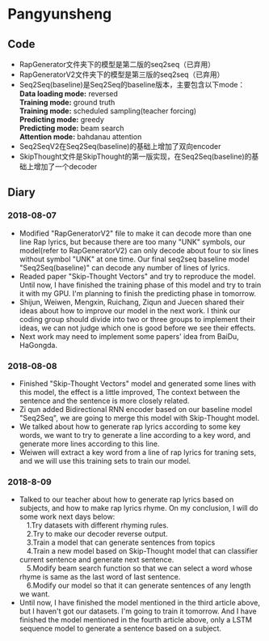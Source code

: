 ﻿# Pangyunsheng  
## Code
* RapGenerator文件夹下的模型是第二版的seq2seq（已弃用）
* RapGeneratorV2文件夹下的模型是第三版的seq2seq（已弃用）
* Seq2Seq(baseline)是Seq2Seq的baseline版本，主要包含以下mode：  
  **Data loading mode:** reversed  
  **Training mode:** ground truth  
  **Training mode:** scheduled sampling(teacher forcing)  
  **Predicting mode:** greedy  
  **Predicting mode:** beam search  
  **Attention mode:** bahdanau attention  
 * Seq2SeqV2在Seq2Seq(baseline)的基础上增加了双向encoder
 * SkipThought文件是SkipThought的第一版实现，在Seq2Seq(baseline)的基础上增加了一个decoder
## Diary
### 2018-08-07
* Modified "RapGeneratorV2" file to make it can decode more than one line Rap lyrics, but because there are too many "UNK" symbols, our model(refer to RapGeneratorV2) can only decode about four to six lines without symbol "UNK" at one time. Our final seq2seq baseline model "Seq2Seq(baseline)" can decode any number of lines of lyrics.  
* Readed paper "Skip-Thought Vectors" and try to reproduce the model. Until now, I have finished the training phase of this model and try to train it with my GPU. I'm planning to finish the predicting phase in tomorrow.  
* Shijun, Weiwen, Mengxin, Ruichang, Ziqun and Juecen shared their ideas about how to improve our model in the next work. I think our coding group should divide into two or three groups to implement their ideas, we can not judge which one is good before we see their effects.  
* Next work may need to implement some papers' idea from BaiDu, HaGongda.
### 2018-08-08
* Finished "Skip-Thought Vectors" model and generated some lines with this model, the effect is a little improved, The context between the sentence and the sentence is more closely related.
* Zi qun added Bidirectional RNN encoder based on our baseline model "Seq2Seq", we are going to merge this model with Skip-Thought model.
* We talked about how to generate rap lyrics according to some key words, we want to try to generate a line according to a key word, and generate more lines according to this line.
* Weiwen will extract a key word from a line of rap lyrics for traning sets, and we will use this training sets to train our model.
### 2018-8-09
* Talked to our teacher about how to generate rap lyrics based on subjects, and how to make rap lyrics rhyme. On my conclusion, I will do some work next days below:  
&emsp;1.Try datasets with different rhyming rules.  
&emsp;2.Try to make our decoder reverse output.  
&emsp;3.Train a model that can generate sentences from topics  
&emsp;4.Train a new model based on Skip-Thought model that can classifier current sentence and generate next sentence.  
&emsp;5.Modify beam search function so that we can select a word whose rhyme is same as the last word of last sentence.  
&emsp;6.Modify our model so that it can generate sentences of any length we want.
* Until now, I have finished the model mentioned in the third article above, but I haven't got our datasets. I'm going to train it tomorrow. And I have finished the model mentioned in the fourth article above, only a LSTM sequence model to generate a sentence based on a subject.
